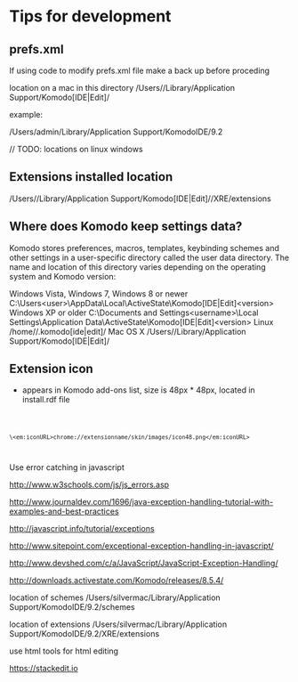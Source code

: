 # Tips for development

## prefs.xml

If using code to modify prefs.xml file make a back up before proceding

location on a mac in this directory
/Users/<user>/Library/Application Support/Komodo[IDE|Edit]/<Version>

example:

/Users/admin/Library/Application Support/KomodoIDE/9.2

// TODO: locations on linux windows

## Extensions installed location
/Users/<user>/Library/Application Support/Komodo[IDE|Edit]/<Version>/XRE/extensions


## Where does Komodo keep settings data?

Komodo stores preferences, macros, templates, keybinding schemes and other settings in a user-specific directory called the user data directory. The name and location of this directory varies depending on the operating system and Komodo version:

Windows Vista, Windows 7, Windows 8 or newer
C:\Users\<user>\AppData\Local\ActiveState\Komodo[IDE|Edit]\<version>
Windows XP or older
C:\Documents and Settings\<username>\Local Settings\Application Data\ActiveState\Komodo[IDE|Edit]\<version>
Linux
/home/<user>/.komodo[ide|edit]/<version>
Mac OS X
/Users/<user>/Library/Application Support/Komodo[IDE|Edit]/<version>

## Extension icon

* appears in Komodo add-ons list, size is 48px * 48px, located in install.rdf file

<code>

    \<em:iconURL>chrome://extensionname/skin/images/icon48.png</em:iconURL>

</code>


Use error catching in javascript

http://www.w3schools.com/js/js_errors.asp

http://www.journaldev.com/1696/java-exception-handling-tutorial-with-examples-and-best-practices

http://javascript.info/tutorial/exceptions

http://www.sitepoint.com/exceptional-exception-handling-in-javascript/

http://www.devshed.com/c/a/JavaScript/JavaScript-Exception-Handling/


http://downloads.activestate.com/Komodo/releases/8.5.4/

location of schemes
/Users/silvermac/Library/Application Support/KomodoIDE/9.2/schemes

location of extensions
/Users/silvermac/Library/Application Support/KomodoIDE/9.2/XRE/extensions

use html tools for html editing

https://stackedit.io




